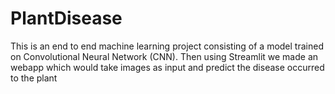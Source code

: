 # PlantDisease
This is an end to end machine learning project consisting of a model trained on Convolutional Neural Network (CNN). Then using Streamlit we made an webapp which would take images as input and predict the disease occurred to the plant
